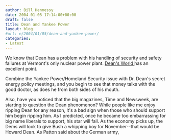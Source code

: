 ```yaml
---
author: Bill Hennessy
date: 2004-01-05 17:14:00+00:00
draft: false
title: Dean and Yankee Power
layout: blog
#url: e/2004/01/05/dean-and-yankee-power/
categories:
- Latest
---
```


We know that Dean has a problem with his handling of security and safety failures at Vermont's only nuclear power plant. [Dean's World ](https://www.deanesmay.com/archives/005884.html#005884)has an excellent point.

Combine the Yankee Power/Homeland Security issue with Dr. Dean's secret energy policy meetings, and you begin to see that money talks with the good doctor, as does he from both sides of his mouth.

Also, have you noticed that the big magazines, Time and Newsweek, are starting to question the Dean phenomenon? While people like me enjoy ripping Dean for any reason, it's a bad sign when those who should support him begin ripping him. As I predicted, once he became too embarrassing for big name liberals to support, his star will fall. As the economy picks up, the Dems will look to give Bush a whipping boy for November--that would be Howard Dean. As Patton said about the German army, 
